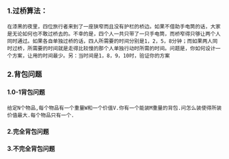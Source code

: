 ### 1.过桥算法：
    在漆黑的夜里，四位旅行者来到了一座狭窄而且没有护栏的桥边。如果不借助手电筒的话，大家是无论如何也不敢过桥去的。不幸的是，四个人一共只带了一只手电筒，而桥窄得只够让两个人同时通过。如果各自单独过桥的话，四人所需要的时间分别是1，2，5，8分钟；而如果两人同时过桥，所需要的时间就是走得比较慢的那个人单独行动时所需的时间。问题是，你如何设计一个方案，让用的时间最少。另：当时间是1，8，9，10时，验证你的方案

### 2.背包问题
#### 1.0-1背包问题
    给定N个物品,每个物品有一个重量W和一个价值V.你有一个能装M重量的背包.问怎么装使得所装价值最大.每个物品只有一个.
#### 2.完全背包问题
#### 3.不完全背包问题
